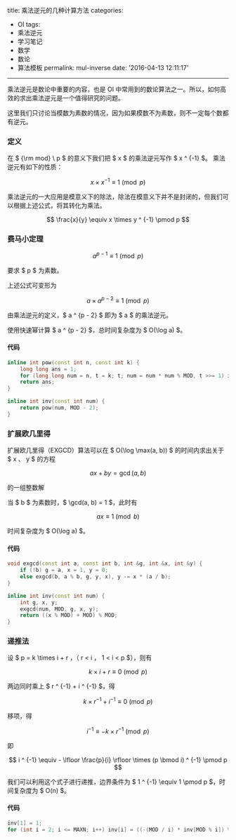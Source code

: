 title: 乘法逆元的几种计算方法
categories:
  - OI
tags:
  - 乘法逆元
  - 学习笔记
  - 数学
  - 数论
  - 算法模板
permalink: mul-inverse
date: '2016-04-13 12:11:17'
---

乘法逆元是数论中重要的内容，也是 OI 中常用到的数论算法之一。所以，如何高效的求出乘法逆元是一个值得研究的问题。

这里我们只讨论当模数为素数的情况，因为如果模数不为素数，则不一定每个数都有逆元。

<!-- more -->

### 定义

在 $ {\rm mod} \ p $ 的意义下我们把 $ x $ 的乘法逆元写作 $ x ^ {-1} $。
乘法逆元有如下的性质：

$$ x \times x ^ {-1} \equiv 1 \pmod p $$

乘法逆元的一大应用是模意义下的除法，除法在模意义下并不是封闭的，但我们可以根据上述公式，将其转化为乘法。

$$ \frac{x}{y} \equiv x \times y ^ {-1} \pmod p $$

### 费马小定理

$$ a ^ {p - 1} \equiv 1 \pmod p $$

要求 $ p $ 为素数。

上述公式可变形为

$$ a \times a ^ {p - 2} \equiv 1 \pmod p $$

由乘法逆元的定义，$ a ^ {p - 2} $ 即为 $ a $ 的乘法逆元。

使用快速幂计算 $ a ^ {p - 2} $，总时间复杂度为 $ O(\log a) $。

#### 代码

```cpp
inline int pow(const int n, const int k) {
    long long ans = 1;
    for (long long num = n, t = k; t; num = num * num % MOD, t >>= 1) if (t & 1) ans = ans * num % MOD;
    return ans;
}

inline int inv(const int num) {
    return pow(num, MOD - 2);
}
```

### 扩展欧几里得

扩展欧几里得（EXGCD）算法可以在 $ O(\log \max(a, b)) $ 的时间内求出关于 $ x $、$ y $ 的方程

$$ ax + by = \gcd(a, b) $$

的一组整数解

当 $ b $ 为素数时，$ \gcd(a, b) = 1 $，此时有

$$ ax \equiv 1 \pmod b $$

时间复杂度为 $ O(\log a) $。

#### 代码

```cpp
void exgcd(const int a, const int b, int &g, int &x, int &y) {
    if (!b) g = a, x = 1, y = 0;
    else exgcd(b, a % b, g, y, x), y -= x * (a / b);
}

inline int inv(const int num) {
    int g, x, y;
    exgcd(num, MOD, g, x, y);
    return ((x % MOD) + MOD) % MOD;
}
```

### 递推法

设 $ p = k \times i + r $，（$ r < i $，$ 1 < i < p $），则有

$$ k \times i + r \equiv 0 \pmod p $$

两边同时乘上 $ r ^ {-1} + i ^ {-1} $，得

$$ k \times r ^ {-1} + i ^ {-1} \equiv 0 \pmod p $$

移项，得

$$ i ^ {-1} \equiv -k \times r ^ {-1} \pmod p $$

即

$$ i ^ {-1} \equiv - \lfloor \frac{p}{i} \rfloor \times (p \bmod i) ^ {-1} \pmod p $$

我们可以利用这个式子进行递推，边界条件为 $ 1 ^ {-1} \equiv 1 \pmod p $，时间复杂度为 $ O(n) $。

#### 代码

```cpp
inv[1] = 1;
for (int i = 2; i <= MAXN; i++) inv[i] = ((-(MOD / i) * inv[MOD % i]) % MOD + MOD) % MOD;
```